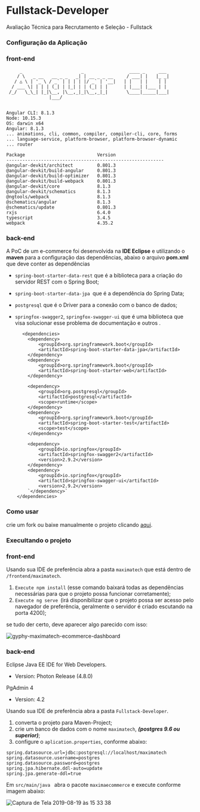 # Fullstack-Developer
Avaliação Técnica para Recrutamento e Seleção - Fullstack

### Configuração da Aplicação

### front-end

```
     _                      _                 ____ _     ___
    / \   _ __   __ _ _   _| | __ _ _ __     / ___| |   |_ _|
   / △ \ | '_ \ / _` | | | | |/ _` | '__|   | |   | |    | |
  / ___ \| | | | (_| | |_| | | (_| | |      | |___| |___ | |
 /_/   \_\_| |_|\__, |\__,_|_|\__,_|_|       \____|_____|___|
                |___/
    

Angular CLI: 8.1.3
Node: 10.15.3
OS: darwin x64
Angular: 8.1.3
... animations, cli, common, compiler, compiler-cli, core, forms
... language-service, platform-browser, platform-browser-dynamic
... router

Package                           Version
-----------------------------------------------------------
@angular-devkit/architect         0.801.3
@angular-devkit/build-angular     0.801.3
@angular-devkit/build-optimizer   0.801.3
@angular-devkit/build-webpack     0.801.3
@angular-devkit/core              8.1.3
@angular-devkit/schematics        8.1.3
@ngtools/webpack                  8.1.3
@schematics/angular               8.1.3
@schematics/update                0.801.3
rxjs                              6.4.0
typescript                        3.4.5
webpack                           4.35.2
```
### back-end

A PoC de um e-commerce foi desenvolvida na **IDE Eclipse** e utilizando o **maven** para a configuração das dependências, abaixo o arquivo **pom.xml** que deve conter as dependências 

- `spring-boot-starter-data-rest` que é a biblioteca para a criação do servidor REST com o Spring Boot;

- `spring-boot-starter-data-jpa `que é a dependência do Spring Data;

-  `postgresql` que é o Driver para a conexão com o banco de dados;

- `springfox-swagger2`, `springfox-swagger-ui` que é uma biblioteca que visa solucionar esse problema de documentação e outros .

```
      <dependencies>
		<dependency>
			<groupId>org.springframework.boot</groupId>
			<artifactId>spring-boot-starter-data-jpa</artifactId>
		</dependency>
		<dependency>
			<groupId>org.springframework.boot</groupId>
			<artifactId>spring-boot-starter-web</artifactId>
		</dependency>

		<dependency>
			<groupId>org.postgresql</groupId>
			<artifactId>postgresql</artifactId>
			<scope>runtime</scope>
		</dependency>
		<dependency>
			<groupId>org.springframework.boot</groupId>
			<artifactId>spring-boot-starter-test</artifactId>
			<scope>test</scope>
		</dependency>

		<dependency>
			<groupId>io.springfox</groupId>
			<artifactId>springfox-swagger2</artifactId>
			<version>2.9.2</version>
		</dependency>
		<dependency>
			<groupId>io.springfox</groupId>
			<artifactId>springfox-swagger-ui</artifactId>
			<version>2.9.2</version>
		`</dependency>`
	</dependencies>
```

### Como usar

crie um fork ou baixe manualmente o projeto clicando [aqui](https://github.com/pedroalvesr/Fullstack-Developer.git).

### Execultando o projeto

### front-end

Usando sua IDE de preferência abra a pasta `maximatech` que está dentro de `/frontend/maximatech`.

1. `Execute npm install` (esse comando baixará todas as dependências necessárias para que o projeto possa funcionar corretamente);
2. `Execute ng serve `(irá disponibilizar que o projeto possa ser acesso pelo navegador de preferência, geralmente o servidor é criado escutando na porta 4200);

se tudo der certo, deve aparecer algo parecido com isso:

![gyphy-maximatech-ecommerce-dashboard](https://user-images.githubusercontent.com/22817118/63288616-8478c880-c293-11e9-98d4-cc35d115a6ce.gif)

### back-end

 Eclipse Java EE IDE for Web Developers.

-  Version: Photon Release (4.8.0)

PgAdmin 4

- Version: 4.2

Usando sua IDE de preferência abra a pasta `Fullstack-Developer`.

1. converta o projeto para Maven-Project;
2. crie um banco de dados com o nome `maximatech`, **_(postgres 9.6 ou superior)_**;
3. configure o `aplication.properties`, conforme abaixo:

```
spring.datasource.url=jdbc:postgresql://localhost/maximatech
spring.datasource.username=postgres
spring.datasource.password=postgres
spring.jpa.hibernate.ddl-auto=update
spring.jpa.generate-ddl=true
```
Em `src/main/java ` abra o pacote `maximaecommerce` e execute conforme imagem abaixo:
 
![Captura de Tela 2019-08-19 às 15 33 38](https://user-images.githubusercontent.com/22817118/63290567-0b2fa480-c298-11e9-943e-613ec5428568.png)





